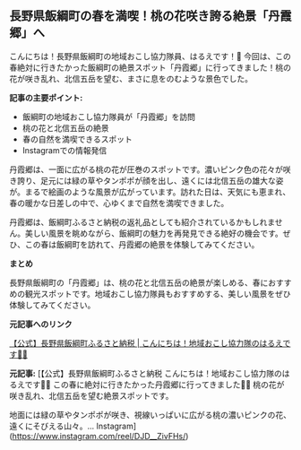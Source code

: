 ## 長野県飯綱町の春を満喫！桃の花咲き誇る絶景「丹霞郷」へ

こんにちは！長野県飯綱町の地域おこし協力隊員、はるえです！🌸 今回は、この春絶対に行きたかった飯綱町の絶景スポット「丹霞郷」に行ってきました！桃の花が咲き乱れ、北信五岳を望む、まさに息をのむような景色でした。

**記事の主要ポイント:**

* 飯綱町の地域おこし協力隊員が「丹霞郷」を訪問
* 桃の花と北信五岳の絶景
* 春の自然を満喫できるスポット
* Instagramでの情報発信

丹霞郷は、一面に広がる桃の花が圧巻のスポットです。濃いピンク色の花々が咲き誇り、足元には緑の草やタンポポが顔を出し、遠くには北信五岳の雄大な姿が。まるで絵画のような風景が広がっています。訪れた日は、天気にも恵まれ、春の暖かな日差しの中で、心ゆくまで自然を満喫できました。

丹霞郷は、飯綱町ふるさと納税の返礼品としても紹介されているかもしれません。美しい風景を眺めながら、飯綱町の魅力を再発見できる絶好の機会です。ぜひ、この春は飯綱町を訪れて、丹霞郷の絶景を体験してみてください。

**まとめ**

長野県飯綱町の「丹霞郷」は、桃の花と北信五岳の絶景が楽しめる、春におすすめの観光スポットです。地域おこし協力隊員もおすすめする、美しい風景をぜひ体験してみてください。

**元記事へのリンク**

[【公式】長野県飯綱町ふるさと納税 | こんにちは！地域おこし協力隊のはるえです🙋‍♀️](Instagramの投稿へのリンク)


**元記事:** [【公式】長野県飯綱町ふるさと納税 こんにちは！地域おこし協力隊のはるえです🙋‍♀️
この春に絶対に行きたかった丹霞郷に行ってきました🏃‍♀️
桃の花が咲き乱れ、北信五岳を望む絶景スポットです。

地面には緑の草やタンポポが咲き、視線いっぱいに広がる桃の濃いピンクの花、遠くにそびえる山々。... Instagram](https://www.instagram.com/reel/DJD__ZivFHs/)